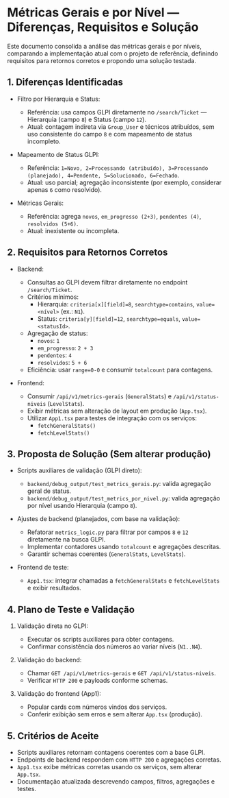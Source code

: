 # Métricas Gerais e por Nível — Diferenças, Requisitos e Solução

Este documento consolida a análise das métricas gerais e por níveis, comparando a implementação atual com o projeto de referência, definindo requisitos para retornos corretos e propondo uma solução testada.

## 1. Diferenças Identificadas

- Filtro por Hierarquia e Status:
  - Referência: usa campos GLPI diretamente no `/search/Ticket` — Hierarquia (campo `8`) e Status (campo `12`).
  - Atual: contagem indireta via `Group_User` e técnicos atribuídos, sem uso consistente do campo `8` e com mapeamento de status incompleto.

- Mapeamento de Status GLPI:
  - Referência: `1=Novo, 2=Processando (atribuído), 3=Processando (planejado), 4=Pendente, 5=Solucionado, 6=Fechado`.
  - Atual: uso parcial; agregação inconsistente (por exemplo, considerar apenas `6` como resolvido).

- Métricas Gerais:
  - Referência: agrega `novos`, `em_progresso (2+3)`, `pendentes (4)`, `resolvidos (5+6)`.
  - Atual: inexistente ou incompleta.

## 2. Requisitos para Retornos Corretos

- Backend:
  - Consultas ao GLPI devem filtrar diretamente no endpoint `/search/Ticket`.
  - Critérios mínimos:
    - Hierarquia: `criteria[x][field]=8`, `searchtype=contains`, `value=<nível>` (ex.: `N1`).
    - Status: `criteria[y][field]=12`, `searchtype=equals`, `value=<statusId>`.
  - Agregação de status:
    - `novos`: `1`
    - `em_progresso`: `2 + 3`
    - `pendentes`: `4`
    - `resolvidos`: `5 + 6`
  - Eficiência: usar `range=0-0` e consumir `totalcount` para contagens.

- Frontend:
  - Consumir `/api/v1/metrics-gerais` (`GeneralStats`) e `/api/v1/status-niveis` (`LevelStats`).
  - Exibir métricas sem alteração de layout em produção (`App.tsx`).
  - Utilizar `App1.tsx` para testes de integração com os serviços:
    - `fetchGeneralStats()`
    - `fetchLevelStats()`

## 3. Proposta de Solução (Sem alterar produção)

- Scripts auxiliares de validação (GLPI direto):
  - `backend/debug_output/test_metrics_gerais.py`: valida agregação geral de status.
  - `backend/debug_output/test_metrics_por_nivel.py`: valida agregação por nível usando Hierarquia (campo `8`).

- Ajustes de backend (planejados, com base na validação):
  - Refatorar `metrics_logic.py` para filtrar por campos `8` e `12` diretamente na busca GLPI.
  - Implementar contadores usando `totalcount` e agregações descritas.
  - Garantir schemas coerentes (`GeneralStats`, `LevelStats`).

- Frontend de teste:
  - `App1.tsx`: integrar chamadas a `fetchGeneralStats` e `fetchLevelStats` e exibir resultados.

## 4. Plano de Teste e Validação

1) Validação direta no GLPI:
   - Executar os scripts auxiliares para obter contagens.
   - Confirmar consistência dos números ao variar níveis (`N1..N4`).

2) Validação do backend:
   - Chamar `GET /api/v1/metrics-gerais` e `GET /api/v1/status-niveis`.
   - Verificar `HTTP 200` e payloads conforme schemas.

3) Validação do frontend (App1):
   - Popular cards com números vindos dos serviços.
   - Conferir exibição sem erros e sem alterar `App.tsx` (produção).

## 5. Critérios de Aceite

- Scripts auxiliares retornam contagens coerentes com a base GLPI.
- Endpoints de backend respondem com `HTTP 200` e agregações corretas.
- `App1.tsx` exibe métricas corretas usando os serviços, sem alterar `App.tsx`.
- Documentação atualizada descrevendo campos, filtros, agregações e testes.